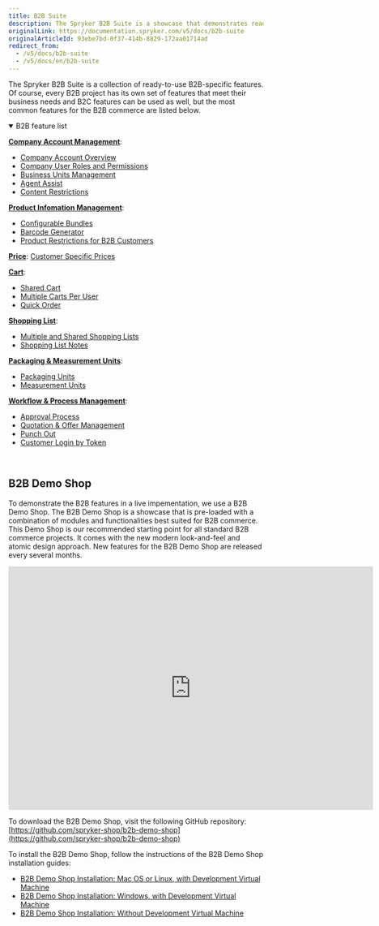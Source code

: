 ```yaml
---
title: B2B Suite
description: The Spryker B2B Suite is a showcase that demonstrates ready-to-use B2B-specific Spryker features in a live implementation.
originalLink: https://documentation.spryker.com/v5/docs/b2b-suite
originalArticleId: 93ebe7bd-0f37-414b-8829-172aa01714ad
redirect_from:
  - /v5/docs/b2b-suite
  - /v5/docs/en/b2b-suite
---
```


The Spryker B2B Suite is a collection of ready-to-use B2B-specific features. Of course, every B2B project has its own set of features that meet their business needs and B2C features can be used as well, but the most common features for the B2B commerce are listed below.

<details open>
<summary>B2B feature list</summary>

[**Company Account Management**](https://documentation.spryker.com/v5/docs/en/company-account):

* [Company Account Overview](https://documentation.spryker.com/v5/docs/en/company-account-overview)
* [Company User Roles and Permissions](/docs/scos/dev/features/202005.0/company-account-management/company-user-roles-and-permissions/company-user-roles-and-permissions-feature-overview.html)
* [Business Units Management](/docs/scos/dev/features/202005.0/company-account-management/business-unit-management/business-unit-management.html)
* [Agent Assist](/docs/scos/dev/features/202005.0/company-account-management/agent-assist/agent-assist.html)
* [Content Restrictions](/docs/scos/dev/features/202005.0/company-account-management/hide-content-from-logged-out-users/hide-content-from-logged-out-users.html)

[**Product Infomation Management**](/docs/scos/dev/features/202005.0/product-information-management/product-information-management.html):

* [Configurable Bundles](/docs/scos/dev/features/202005.0/product-information-management/configurable-bundle/configurable-bundle.html)
* [Barcode Generator](/docs/scos/dev/features/202005.0/product-information-management/barcode-generator/barcode-generator.html)
* [Product Restrictions for B2B Customers](https://documentation.spryker.com/v5/docs/en/merchant-product-restrictions)

[**Price**](/docs/scos/dev/features/202005.0/price/price.html):
[Customer Specific Prices](/docs/scos/dev/features/202005.0/price/price.html-per-merchant-relation)

[**Cart**](/docs/scos/dev/features/202005.0/shopping-cart/shopping-cart.html):

* [Shared Cart](/docs/scos/dev/features/202005.0/shopping-cart/shared-cart/shared-cart.html)
* [Multiple Carts Per User](/docs/scos/dev/features/202005.0/shopping-cart/multiple-carts-per-user/multiple-carts-per-user.html)
* [Quick Order](https://documentation.spryker.com/v5/docs/en/quick-add-to-cart)

[**Shopping List**](/docs/scos/dev/features/202005.0/shopping-list/shopping-list.html):

* [Multiple and Shared Shopping Lists](/docs/scos/dev/features/202005.0/shopping-list/multiple-and-shared-shopping-lists/multiple-and-shared-shopping-lists.html)
* [Shopping List Notes](/docs/scos/dev/features/202005.0/shopping-list/shopping-list.html-notes)

[**Packaging & Measurement Units**](/docs/scos/dev/features/202005.0/packaging-and-measurement-units/packaging-and-measurement-units.html):

* [Packaging Units](/docs/scos/dev/features/202005.0/packaging-and-measurement-units/packaging-units/packaging-units.html)
* [Measurement Units](/docs/scos/dev/features/202005.0/packaging-and-measurement-units/measurement-units/measurement-units.html)

[**Workflow & Process Management**](/docs/scos/dev/features/202005.0/workflow-and-process-management/workflow-and-process-management.html):

* [Approval Process](/docs/scos/dev/features/202005.0/workflow-and-process-management/approval-process/approval-process.html)
* [Quotation & Offer Management](https://documentation.spryker.com/v5/docs/en/quotation-process)
* [Punch Out](https://documentation.spryker.com/v5/docs/en/punchout-201907)
* [Customer Login by Token](https://documentation.spryker.com/v5/docs/en/customer-login-by-token-overview)
<br>
</details>

## B2B Demo Shop
To demonstrate the B2B features in a live impementation, we use a B2B Demo Shop. The B2B Demo Shop is a showcase that is pre-loaded with a combination of modules and functionalities best suited for B2B commerce. This Demo Shop is our recommended starting point for all standard B2B commerce projects. It comes with the new modern look-and-feel and atomic design approach. New features for the B2B Demo Shop are released every several months.

<iframe src="https://fast.wistia.net/embed/iframe/i3k6hkfq35" title="B2B Demo Shop Overview" allowtransparency="true" frameborder="0" scrolling="no" class="wistia_embed" name="wistia_embed" allowfullscreen="0" mozallowfullscreen="0" webkitallowfullscreen="0" oallowfullscreen="0" msallowfullscreen="0" width="720" height="480"></iframe>

To download the B2B Demo Shop, visit the following GitHub repository: [https://github.com/spryker-shop/b2b-demo-shop](https://github.com/spryker-shop/b2b-demo-shop)

To install the B2B Demo Shop, follow the instructions of the B2B Demo Shop installation guides:

* [B2B Demo Shop Installation: Mac OS or Linux, with Development Virtual Machine](/docs/scos/dev/developer-guides/202005.0/installation/spryker-in-vagrant/b2b-or-b2c-demo-shop-installation-mac-os-or-linux-with-development-virtual-machine.html)
* [B2B Demo Shop Installation: Windows, with Development Virtual Machine](/docs/scos/dev/developer-guides/202005.0/installation/spryker-in-vagrant/b2b-or-b2c-demo-shop-installation-windows-with-development-virtual-machine.html)
* [B2B Demo Shop Installation: Without Development Virtual Machine](/docs/scos/dev/developer-guides/202005.0/installation/spryker-in-vagrant/b2b-or-b2c-demo-shop-installation-without-development-virtual-machine.html)
